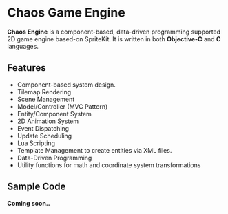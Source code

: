 Chaos Game Engine
=================

**Chaos Engine** is a component-based, data-driven programming supported 2D game engine based-on SpriteKit. It is written in both **Objective-C** and **C** languages.

Features
--------
* Component-based system design.
* Tilemap Rendering
* Scene Management
* Model/Controller (MVC Pattern)
* Entity/Component System
* 2D Animation System
* Event Dispatching
* Update Scheduling
* Lua Scripting
* Template Management to create entities via XML files.
* Data-Driven Programming
* Utility functions for math and coordinate system transformations

Sample Code
-----------
**Coming soon..**


